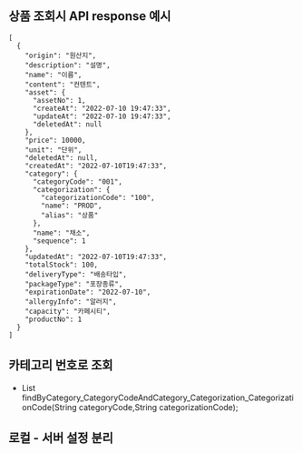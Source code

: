 ## 상품 조회시 API response 예시

```
[
  {
    "origin": "원산지",
    "description": "설명",
    "name": "이름",
    "content": "컨텐트",
    "asset": {
      "assetNo": 1,
      "createAt": "2022-07-10 19:47:33",
      "updateAt": "2022-07-10 19:47:33",
      "deletedAt": null
    },
    "price": 10000,
    "unit": "단위",
    "deletedAt": null,
    "createdAt": "2022-07-10T19:47:33",
    "category": {
      "categoryCode": "001",
      "categorization": {
        "categorizationCode": "100",
        "name": "PROD",
        "alias": "상품"
      },
      "name": "채소",
      "sequence": 1
    },
    "updatedAt": "2022-07-10T19:47:33",
    "totalStock": 100,
    "deliveryType": "배송타입",
    "packageType": "포장종류",
    "expirationDate": "2022-07-10",
    "allergyInfo": "알러지",
    "capacity": "카페시티",
    "productNo": 1
  }
]
```

## 카테고리 번호로 조회 

-  List<ProductResponse> findByCategory_CategoryCodeAndCategory_Categorization_CategorizationCode(String categoryCode,String categorizationCode);

## 로컬 - 서버 설정 분리 